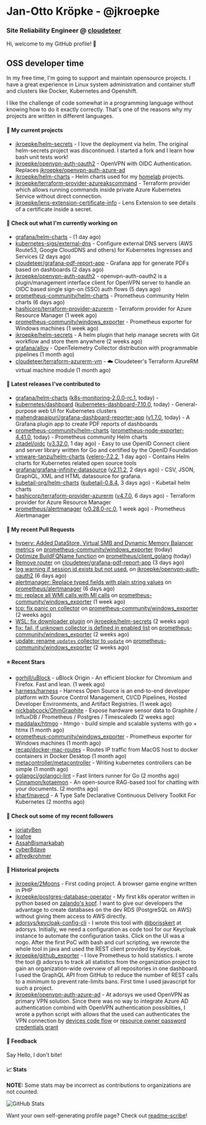 # Jan-Otto Kröpke - @jkroepke
### Site Reliability Engineer @ [cloudeteer](https://cloudeteer.de/)

Hi, welcome to my GitHub profile! 👋

## OSS developer time
In my free time, I'm going to support and maintain opensource projects. I have a great experience in Linux system administration and container stuff and clusters like Docker, Kubernetes and Openshift.

I like the challenge of code somewhat in a programming language without knowing how to do it exactly correctly. That's one of the reasons why my projects are written in different languages.

#### 🌱 My current projects
- [jkroepke/helm-secrets](https://github.com/jkroepke/helm-secrets) - I love the deployment via helm. The original helm-secrets project was discontinued. I started a fork and I learn how bash unit tests work!
- [jkroepke/openvpn-auth-oauth2](https://github.com/jkroepke/openvpn-auth-oauth2) - OpenVPN with OIDC Authentication. Replaces  [jkroepke/openvpn-auth-azure-ad](https://github.com/jkroepke/openvpn-auth-azure-ad) 
- [jkroepke/helm-charts](https://github.com/jkroepke/helm-charts) - Helm charts used for my [homelab](https://github.com/jkroepke/homelab) projects.
- [jkroepke/terraform-provider-azureakscommand](https://github.com/jkroepke/terraform-provider-azureakscommand) - Terraform provider which allows running commands inside private Azure Kubernetes Service without direct connection.
- [jkroepke/lens-extension-certificate-info](https://github.com/jkroepke/lens-extension-certificate-info) - Lens Extension to see details of a certificate inside a secret.

#### 👷 Check out what I'm currently working on

- [grafana/helm-charts](https://github.com/grafana/helm-charts) -  (1 day ago)
- [kubernetes-sigs/external-dns](https://github.com/kubernetes-sigs/external-dns) - Configure external DNS servers (AWS Route53, Google CloudDNS and others) for Kubernetes Ingresses and Services (2 days ago)
- [cloudeteer/grafana-pdf-report-app](https://github.com/cloudeteer/grafana-pdf-report-app) - Grafana app for generate PDFs based on dashboards (2 days ago)
- [jkroepke/openvpn-auth-oauth2](https://github.com/jkroepke/openvpn-auth-oauth2) - openvpn-auth-oauth2 is a plugin/management interface client for OpenVPN server to handle an OIDC based single sign-on (SSO) auth flows (5 days ago)
- [prometheus-community/helm-charts](https://github.com/prometheus-community/helm-charts) - Prometheus community Helm charts (6 days ago)
- [hashicorp/terraform-provider-azurerm](https://github.com/hashicorp/terraform-provider-azurerm) - Terraform provider for Azure Resource Manager (1 week ago)
- [prometheus-community/windows_exporter](https://github.com/prometheus-community/windows_exporter) - Prometheus exporter for Windows machines (1 week ago)
- [jkroepke/helm-secrets](https://github.com/jkroepke/helm-secrets) - A helm plugin that help manage secrets with Git workflow and store them anywhere (2 weeks ago)
- [grafana/alloy](https://github.com/grafana/alloy) - OpenTelemetry Collector distribution with programmable pipelines (1 month ago)
- [cloudeteer/terraform-azurerm-vm](https://github.com/cloudeteer/terraform-azurerm-vm) - ☁️ Cloudeteer&#39;s Terraform AzureRM virtual machine module (1 month ago)

#### 🔭 Latest releases I've contributed to

- [grafana/helm-charts](https://github.com/grafana/helm-charts) ([k8s-monitoring-2.0.0-rc.1](https://github.com/grafana/helm-charts/releases/tag/k8s-monitoring-2.0.0-rc.1), today) - 
- [kubernetes/dashboard](https://github.com/kubernetes/dashboard) ([kubernetes-dashboard-7.10.0](https://github.com/kubernetes/dashboard/releases/tag/kubernetes-dashboard-7.10.0), today) - General-purpose web UI for Kubernetes clusters
- [mahendrapaipuri/grafana-dashboard-reporter-app](https://github.com/mahendrapaipuri/grafana-dashboard-reporter-app) ([v1.7.0](https://github.com/mahendrapaipuri/grafana-dashboard-reporter-app/releases/tag/v1.7.0), today) - A Grafana plugin app to create PDF reports of dashboards
- [prometheus-community/helm-charts](https://github.com/prometheus-community/helm-charts) ([prometheus-node-exporter-4.41.0](https://github.com/prometheus-community/helm-charts/releases/tag/prometheus-node-exporter-4.41.0), today) - Prometheus community Helm charts
- [zitadel/oidc](https://github.com/zitadel/oidc) ([v3.32.0](https://github.com/zitadel/oidc/releases/tag/v3.32.0), 1 day ago) - Easy to use OpenID Connect client and server library written for Go and certified by the OpenID Foundation
- [vmware-tanzu/helm-charts](https://github.com/vmware-tanzu/helm-charts) ([velero-7.2.2](https://github.com/vmware-tanzu/helm-charts/releases/tag/velero-7.2.2), 1 day ago) - Contains Helm charts for Kubernetes related open source tools
- [grafana/grafana-infinity-datasource](https://github.com/grafana/grafana-infinity-datasource) ([v2.11.2](https://github.com/grafana/grafana-infinity-datasource/releases/tag/v2.11.2), 2 days ago) - CSV, JSON, GraphQL, XML and HTML datasource for grafana.
- [kubetail-org/helm-charts](https://github.com/kubetail-org/helm-charts) ([kubetail-0.8.4](https://github.com/kubetail-org/helm-charts/releases/tag/kubetail-0.8.4), 3 days ago) - Kubetail helm charts
- [hashicorp/terraform-provider-azurerm](https://github.com/hashicorp/terraform-provider-azurerm) ([v4.7.0](https://github.com/hashicorp/terraform-provider-azurerm/releases/tag/v4.7.0), 6 days ago) - Terraform provider for Azure Resource Manager
- [prometheus/alertmanager](https://github.com/prometheus/alertmanager) ([v0.28.0-rc.0](https://github.com/prometheus/alertmanager/releases/tag/v0.28.0-rc.0), 1 week ago) - Prometheus Alertmanager

#### 🔨 My recent Pull Requests

- [hyperv: Added DataStore, Virtual SMB and Dynamic Memory Balancer metrics](https://github.com/prometheus-community/windows_exporter/pull/1712) on [prometheus-community/windows_exporter](https://github.com/prometheus-community/windows_exporter) (today)
- [Optimize BuildFQName function](https://github.com/prometheus/client_golang/pull/1665) on [prometheus/client_golang](https://github.com/prometheus/client_golang) (today)
- [Remove router](https://github.com/cloudeteer/grafana-pdf-report-app/pull/114) on [cloudeteer/grafana-pdf-report-app](https://github.com/cloudeteer/grafana-pdf-report-app) (3 days ago)
- [log warning if session id exists but not used.](https://github.com/jkroepke/openvpn-auth-oauth2/pull/333) on [jkroepke/openvpn-auth-oauth2](https://github.com/jkroepke/openvpn-auth-oauth2) (6 days ago)
- [alertmanager: Replace typed fields with plain string values](https://github.com/prometheus/alertmanager/pull/4083) on [prometheus/alertmanager](https://github.com/prometheus/alertmanager) (6 days ago)
- [mi: replace all WMI calls with MI calls](https://github.com/prometheus-community/windows_exporter/pull/1700) on [prometheus-community/windows_exporter](https://github.com/prometheus-community/windows_exporter) (1 week ago)
- [tcp: fix panic on collector](https://github.com/prometheus-community/windows_exporter/pull/1699) on [prometheus-community/windows_exporter](https://github.com/prometheus-community/windows_exporter) (2 weeks ago)
- [WSL: fix downloader plugin](https://github.com/jkroepke/helm-secrets/pull/482) on [jkroepke/helm-secrets](https://github.com/jkroepke/helm-secrets) (2 weeks ago)
- [fix: fail, if unknown collector is defined in enabled list](https://github.com/prometheus-community/windows_exporter/pull/1693) on [prometheus-community/windows_exporter](https://github.com/prometheus-community/windows_exporter) (2 weeks ago)
- [update: rename `updates` collector to `update`](https://github.com/prometheus-community/windows_exporter/pull/1692) on [prometheus-community/windows_exporter](https://github.com/prometheus-community/windows_exporter) (2 weeks ago)

#### ⭐ Recent Stars

- [gorhill/uBlock](https://github.com/gorhill/uBlock) - uBlock Origin - An efficient blocker for Chromium and Firefox. Fast and lean. (1 week ago)
- [harness/harness](https://github.com/harness/harness) - Harness Open Source is an end-to-end developer platform with Source Control Management, CI/CD Pipelines, Hosted Developer Environments, and Artifact Registries. (1 week ago)
- [nickbabcock/OhmGraphite](https://github.com/nickbabcock/OhmGraphite) - Expose hardware sensor data to Graphite / InfluxDB / Prometheus / Postgres / Timescaledb (2 weeks ago)
- [maddalax/htmgo](https://github.com/maddalax/htmgo) - htmgo - build simple and scalable systems with go &#43; htmx (1 month ago)
- [prometheus-community/windows_exporter](https://github.com/prometheus-community/windows_exporter) - Prometheus exporter for Windows machines (1 month ago)
- [recap/docker-mac-routes](https://github.com/recap/docker-mac-routes) - Routes IP traffic from MacOS host to docker containers in Docker Desktop (1 month ago)
- [metacontroller/metacontroller](https://github.com/metacontroller/metacontroller) - Writing kubernetes controllers can be simple (1 month ago)
- [golangci/golangci-lint](https://github.com/golangci/golangci-lint) - Fast linters runner for Go (2 months ago)
- [Cinnamon/kotaemon](https://github.com/Cinnamon/kotaemon) - An open-source RAG-based tool for chatting with your documents. (2 months ago)
- [kharf/navecd](https://github.com/kharf/navecd) - A Type Safe Declarative Continuous Delivery Toolkit For Kubernetes (2 months ago)

#### 👯 Check out some of my recent followers

- [joriatyBen](https://github.com/joriatyBen)
- [loafoe](https://github.com/loafoe)
- [AssahBismarkabah](https://github.com/AssahBismarkabah)
- [cyber8dave](https://github.com/cyber8dave)
- [alfredkrohmer](https://github.com/alfredkrohmer)

#### 📜 Historical projects
- [jkroepke/2Moons](https://github.com/jkroepke/2Moons) - First coding project. A browser game engine written in PHP
- [jkroepke/postgres-database-operator](https://github.com/jkroepke/postgres-database-operator) - My first k8s operator written in python based on [zalando's kopf](https://github.com/zalando-incubator/kopf). I want to give our developers the advantage to create databases on the dev RDS (PostgreSQL on AWS) without giving them access to AWS directly.
- [adorsys/keycloak-config-cli](https://github.com/adorsys/keycloak-config-cli) - I wrote this tool with [@borisskert](https://github.com/borisskert) at adorsys. Initially, we need a configuration as code tool for our Keycloak instance to automate the configuration tasks. Click on the UI was a nogo. After the first PoC with bash and curl scripting, we rewrote the whole tool in java and used the REST client provided by Keycloak.
- [jkroepke/github_exporter](https://github.com/jkroepke/github_exporter) - I love Prometheus to hold statistics. I wrote the tool @ adorsys to track all statistics from the organization project to gain an organization-wide overview of all repositories in one dashboard. I used the GraphQL API from GitHub to reduce the number of REST calls to a minimum to prevent rate-limits bans. First time I used javascript for such a project.
- [jkroepke/openvpn-auth-azure-ad](https://github.com/jkroepke/openvpn-auth-azure-ad) - At adorsys we used OpenVPN as primary VPN solution. Since there was no way to integrate Azure AD authentication combind with OpenVPN authentication possiblities, I wrote a python script with allows that the used can authenticates the VPN connection by [devices code flow](https://docs.microsoft.com/en-us/azure/active-directory/develop/v2-oauth2-device-code) or [resource owner password credentials grant](https://docs.microsoft.com/en-us/azure/active-directory/develop/v2-oauth-ropc)

#### 💬 Feedback

Say Hello, I don't bite!

#### 📈 Stats

**NOTE:** Some stats may be incorrect as contributions to organizations
are not counted.

![GitHub Stats](https://github-readme-stats.vercel.app/api?username=jkroepke&count_private=false&theme=tokyonight&show_icons=true)

Want your own self-generating profile page? Check out [readme-scribe](https://github.com/muesli/readme-scribe)!

